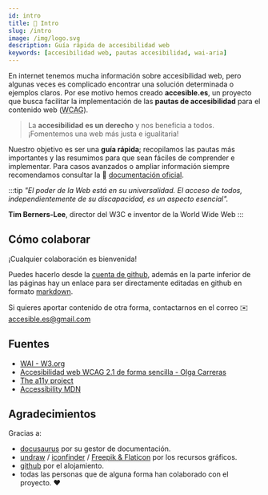 ```yaml
---
id: intro
title: 📜 Intro
slug: /intro
image: /img/logo.svg
description: Guía rápida de accesibilidad web
keywords: [accesibilidad web, pautas accesibilidad, wai-aria]
---
```



En internet tenemos mucha información sobre accesibilidad web, pero algunas veces es complicado encontrar una solución determinada o ejemplos claros. Por ese motivo hemos creado **accesible.es**, un proyecto que busca facilitar la implementación de las **pautas de accesibilidad** para el contenido web (<abbr title="Web Content Accessibility Guidelines" lang="en">WCAG</abbr>).

> La **accesibilidad es un derecho** y nos beneficia a todos. ¡Fomentemos una web más justa e igualitaria!

Nuestro objetivo es ser una **guía rápida**; recopilamos las pautas más importantes y las resumimos para que sean fáciles de comprender e implementar. Para casos avanzados o ampliar información siempre recomendamos consultar la <span aria-hidden="true">📝</span> [documentación oficial](https://www.w3.org/WAI/WCAG22/quickref/).

:::tip
*"El poder de la Web está en su universalidad. El acceso de todos, independientemente de su discapacidad, es un aspecto esencial".*

**Tim Berners-Lee**, director del W3C e inventor de la World Wide Web
::: 

## Cómo colaborar

¡Cualquier colaboración es bienvenida!

Puedes hacerlo desde la [cuenta de github](https://github.com/accesible/accesible_es), además en la parte inferior de las páginas hay un enlace para ser directamente editadas en github en formato [markdown](https://markdown.es/sintaxis-markdown/).

Si quieres aportar contenido de otra forma, contactarnos en el correo ✉️ accesible.es@gmail.com

## Fuentes

- [WAI - W3.org](https://www.w3.org/WAI/)
- [Accesibilidad web WCAG 2.1 de forma sencilla - Olga Carreras](https://olgacarreras.blogspot.com/2018/11/libro-accesibilidad-web-wcag-21-de.html)
- [The a11y project](https://www.a11yproject.com/)
- [Accessibility MDN](https://developer.mozilla.org/en-US/docs/Web/Accessibility)

## Agradecimientos

Gracias a:

- [docusaurus](https://docusaurus.io/) por su gestor de documentación.
- [undraw](https://undraw.co/) / [iconfinder](https://iconfinder.com) / [Freepik & Flaticon](https://www.flaticon.es/autores/freepik) por los recursos gráficos.
- [github](https://github.com) por el alojamiento.
- todas las personas que de alguna forma han colaborado con el proyecto. <span aria-hidden="true">:heart:</span>
